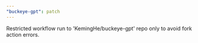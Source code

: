 ```yaml
---
"buckeye-gpt": patch
---
```


Restricted workflow run to 'KemingHe/buckeye-gpt' repo only to avoid fork action errors.
